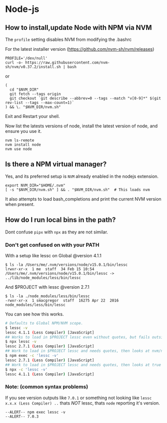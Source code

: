 # Node-js

## How to install,update Node with NPM via NVM

The `profile` setting disables NVM from modifying the .bashrc

For the latest installer version (https://github.com/nvm-sh/nvm/releases)

```shell
PROFILE='/dev/null'
curl -o- https://raw.githubusercontent.com/nvm-sh/nvm/v0.37.2/install.sh | bash
```

or 

```shell
(
  cd "$NVM_DIR"
  git fetch --tags origin
  git checkout `git describe --abbrev=0 --tags --match "v[0-9]*" $(git rev-list --tags --max-count=1)`
) && \. "$NVM_DIR/nvm.sh"
```

Exit and Restart your shell.

Now list the latests versions of node, install the latest version of node, and ensure you use it.

```shell
nvm ls-remote
nvm install node
nvm use node
```

## Is there a NPM virtual manager?

Yes, and its preferred setup is `NVM` already enabled in the nodejs extension.

```shell
export NVM_DIR="$HOME/.nvm"
[ -s "$NVM_DIR/nvm.sh" ] && . "$NVM_DIR/nvm.sh"  # This loads nvm
```

It also attempts to load bash_completions and print the current NVM version when present.

## How do I run local bins in the path?

Dont confuse `pipx` with `npx` as they are not similar.

### Don't get confused on with your PATH

With a setup like lessc on Global @version 4.1.1

```
$ ls -la /Users/me/.nvm/versions/node/v15.0.1/bin/lessc
lrwxr-xr-x  1 me  staff  34 Feb 15 10:54 /Users/me/.nvm/versions/node/v15.0.1/bin/lessc -> ../lib/node_modules/less/bin/lessc
```

And $PROJECT with lessc @version 2.7.1 

```
$ ls -la ./node_modules/less/bin/lessc
-rwxr-xr-x  1 smacgregor  staff  16275 Apr 22  2016 node_modules/less/bin/lessc
```

You can see how this works.

```bash
# Defaults to Global NPM/NVM scope.
$ lessc -v
lessc 4.1.1 (Less Compiler) [JavaScript]
## Works to load in $PROJECT lessc even without quotes, but fails outside of project
$ npx lessc -v
lessc 2.7.1 (Less Compiler) [JavaScript]
## Work to load in $PROJECT lessc and needs quotes, then looks at nvm/npm versioned global scope!
$ npm exec -c 'lessc -v'
lessc 2.7.1 (Less Compiler) [JavaScript]
## Work to load in $PROJECT lessc and needs quotes, then looks at true global scope!
$ npx -c 'lessc -v'
lessc 4.1.1 (Less Compiler) [JavaScript]
```

### Note: (common syntax problems)

If you see version outputs like `7.0.1` or something not looking like `lessc x.x.x (Less Compiler) ..` thats *NOT* lessc, thats `node` reporting it's version. 

```
--ALERT-- npm exec lessc -v
--ALERT-- 7.0.3
```
